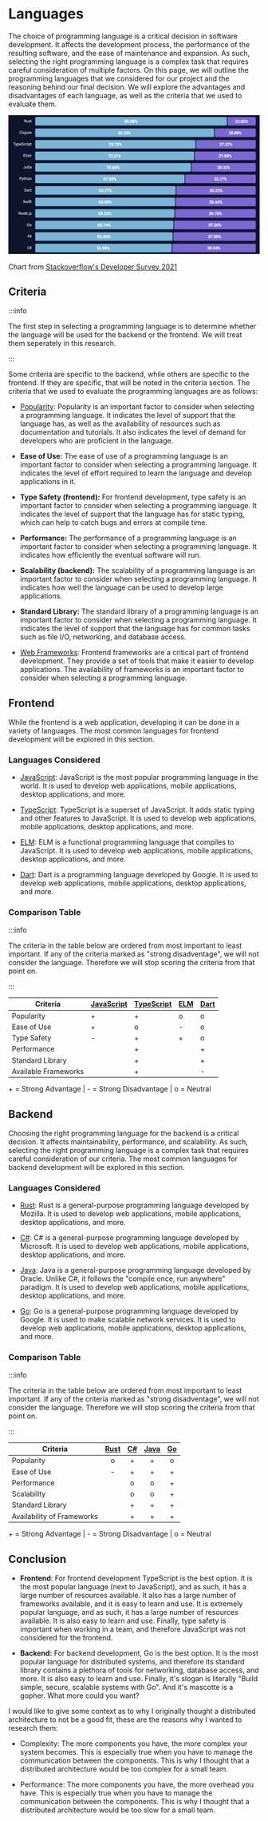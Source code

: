 # Languages

The choice of programming language is a critical decision in software development. It affects the development process, the performance of the resulting software, and the ease of maintenance and expansion. As such, selecting the right programming language is a complex task that requires careful consideration of multiple factors. On this page, we will outline the programming languages that we considered for our project and the reasoning behind our final decision. We will explore the advantages and disadvantages of each language, as well as the criteria that we used to evaluate them.

![Loved Languages Stackoverflow Survey](loved_languages.png)

Chart from [Stackoverflow's Developer Survey 2021](https://insights.stackoverflow.com/survey/2021#technology-most-loved-dreaded-and-wanted)

## Criteria

:::info

The first step in selecting a programming language is to determine whether the language will be used for the backend or the frontend. We will treat them seperately in this research.

:::

Some criteria are specific to the backend, while others are specific to the frontend. If they are specific, that will be noted in the criteria section. The criteria that we used to evaluate the programming languages are as follows:

- [Popularity](https://insights.stackoverflow.com/survey/2021#technology-most-loved-dreaded-and-wanted): Popularity is an important factor to consider when selecting a programming language. It indicates the level of support that the language has, as well as the availability of resources such as documentation and tutorials. It also indicates the level of demand for developers who are proficient in the language.

- **Ease of Use:** The ease of use of a programming language is an important factor to consider when selecting a programming language. It indicates the level of effort required to learn the language and develop applications in it.

- **Type Safety (frontend):** For frontend development, type safety is an important factor to consider when selecting a programming language. It indicates the level of support that the language has for static typing, which can help to catch bugs and errors at compile time.

- **Performance:** The performance of a programming language is an important factor to consider when selecting a programming language. It indicates how efficiently the eventual software will run.

- **Scalability (backend):** The scalability of a programming language is an important factor to consider when selecting a programming language. It indicates how well the language can be used to develop large applications.

- **Standard Library:** The standard library of a programming language is an important factor to consider when selecting a programming language. It indicates the level of support that the language has for common tasks such as file I/O, networking, and database access.

- [Web Frameworks](https://insights.stackoverflow.com/survey/2021#most-loved-dreaded-and-wanted-webframe-love-dread): Frontend frameworks are a critical part of frontend development. They provide a set of tools that make it easier to develop applications. The availability of frameworks is an important factor to consider when selecting a programming language.

## Frontend

While the frontend is a web application, developing it can be done in a variety of languages. The most common languages for frontend development will be explored in this section.

### Languages Considered

- [JavaScript](./javascript.md): JavaScript is the most popular programming language in the world. It is used to develop web applications, mobile applications, desktop applications, and more.

- [TypeScript](./typescript.md): TypeScript is a superset of JavaScript. It adds static typing and other features to JavaScript. It is used to develop web applications, mobile applications, desktop applications, and more.

- [ELM](./elm.md): ELM is a functional programming language that compiles to JavaScript. It is used to develop web applications, mobile applications, desktop applications, and more.

- [Dart](./dart.md): Dart is a programming language developed by Google. It is used to develop web applications, mobile applications, desktop applications, and more.

### Comparison Table

:::info

The criteria in the table below are ordered from most important to least important. If any of the criteria marked as "strong disadventage", we will not consider the language. Therefore we will stop scoring the criteria from that point on.

:::

| Criteria             | [JavaScript](./javascript.md) | [TypeScript](./typescript.md) | [ELM](./elm.md) | [Dart](./dart.md) |
| -------------------- | ----------------------------- | ----------------------------- | --------------- | ----------------- |
| Popularity           | +                             | +                             | o               | o                 |
| Ease of Use          | +                             | o                             | -               | o                 |
| Type Safety          | -                             | +                             | +               | o                 |
| Performance          |                               | +                             |                 | +                 |
| Standard Library     |                               | +                             |                 | +                 |
| Available Frameworks |                               | +                             |                 | -                 |

\+ = Strong Advantage | - = Strong Disadvantage | o = Neutral

## Backend

Choosing the right programming language for the backend is a critical decision. It affects maintainability, performance, and scalability. As such, selecting the right programming language is a complex task that requires careful consideration of our criteria. The most common languages for backend development will be explored in this section.

### Languages Considered

- [Rust](./rust.md): Rust is a general-purpose programming language developed by Mozilla. It is used to develop web applications, mobile applications, desktop applications, and more.

- [C#](./csharp.md): C# is a general-purpose programming language developed by Microsoft. It is used to develop web applications, mobile applications, desktop applications, and more.

- [Java](./java.md): Java is a general-purpose programming language developed by Oracle. Unlike C#, it follows the "compile once, run anywhere" paradigm. It is used to develop web applications, mobile applications, desktop applications, and more.

- [Go](./go.md): Go is a general-purpose programming language developed by Google. It is used to make scalable network services. It is used to develop web applications, mobile applications, desktop applications, and more.

### Comparison Table

:::info

The criteria in the table below are ordered from most important to least important. If any of the criteria marked as "strong disadventage", we will not consider the language. Therefore we will stop scoring the criteria from that point on.

:::

| Criteria                   | [Rust](./rust.md) | [C#](./csharp.md) | [Java](./java.md) | [Go](./go.md) |
| -------------------------- | :---------------: | :---------------: | :---------------: | :-----------: |
| Popularity                 |         o         |         +         |         +         |       o       |
| Ease of Use                |         -         |         +         |         +         |       +       |
| Performance                |                   |         o         |         o         |       +       |
| Scalability                |                   |         o         |         o         |       +       |
| Standard Library           |                   |         +         |         +         |       +       |
| Availability of Frameworks |                   |         +         |         +         |       +       |

\+ = Strong Advantage | - = Strong Disadvantage | o = Neutral

## Conclusion

- **Frontend**: For frontend development TypeScript is the best option. It is the most popular language (next to JavaScript), and as such, it has a large number of resources available. It also has a large number of frameworks available, and it is easy to learn and use. It is extremely popular language, and as such, it has a large number of resources available. It is also easy to learn and use. Finally, type safety is important when working in a team, and therefore JavaScript was not considered for the frontend.

- **Backend:** For backend development, Go is the best option. It is the most popular language for distributed systems, and therefore its standard library contains a plethora of tools for networking, database access, and more. It is also easy to learn and use. Finally, it's slogan is literally "Build simple, secure, scalable systems with Go". And it's mascotte is a gopher. What more could you want?

I would like to give some context as to why I originally thought a distributed architecture to not be a good fit, these are the reasons why I wanted to research them:

- Complexity: The more components you have, the more complex your system becomes. This is especially true when you have to manage the communication between the components. This is why I thought that a distributed architecture would be too complex for a small team.

- Performance: The more components you have, the more overhead you have. This is especially true when you have to manage the communication between the components. This is why I thought that a distributed architecture would be too slow for a small team.
